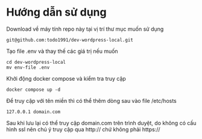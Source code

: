 # Hướng dẫn sử dụng
Download về  máy tính repo này tại vị trí thư mục  muốn sử dụng
```
git@github.com:todo1991/dev-wordpress-local.git
```

Tạo file .env và thay thế các giá trị nếu muốn
```
cd dev-wordpress-local
mv env-file .env
```
Khởi động docker compose và  kiểm tra truy cập
```
docker compose up -d
```
Để truy cập  với tên miền thì có thể thêm dòng sau vào file /etc/hosts
```
127.0.0.1 domain.com
```
Sau khi lưu lại có thể truy cập domain.com trên trình duyệt, do không có cấu hình ssl nên  chú ý truy cập qua http:// chứ không phải https://

